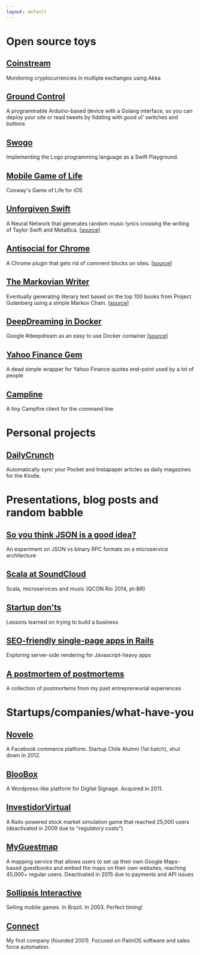 ```yaml
---
layout: default
---
```


# Open source toys

## [Coinstream](https://github.com/herval/coinstream)
Monitoring cryptocurrencies in multiple exchanges using Akka

## [Ground Control](https://github.com/herval/groundcontrol)
A programmable Arduino-based device with a Golang interface, so you can deploy your site or read tweets by fiddling with good ol' switches and buttons

## [Swogo](https://github.com/herval/swogo)
Implementing the Logo programming language as a Swift Playground.

## [Mobile Game of Life](https://github.com/herval/game-of-life-ios)
Conway's Game of Life for iOS

## [Unforgiven Swift](http://unforgiven-swift.tumblr.com/)
A Neural Network that generates random music lyrics crossing the writing of Taylor Swift and Metallica. [[source](https://github.com/herval/unforgiven-swift)]

## [Antisocial for Chrome](https://chrome.google.com/webstore/detail/anti-social-hide-all-the/ngmpaodhbmmkamjlgdajipkanidojngm)
A Chrome plugin that gets rid of comment blocks on sites. [[source](https://github.com/herval/antisocial-chrome)]

## [The Markovian Writer](https://twitter.com/markovian_lit)
Eventually generating literary text based on the top 100 books from Project Gutenberg using a simple Markov Chain. [[source](https://github.com/herval/markovian_literature)]

## [DeepDreaming in Docker](https://registry.hub.docker.com/u/herval/deepdream/)
Google #deepdream as an easy to use Docker container [[source](https://github.com/herval/deepdream-docker)]

## [Yahoo Finance Gem](https://github.com/herval/yahoo-finance)
A dead simple wrapper for Yahoo Finance quotes end-point used by a lot of people

## [Campline](https://github.com/herval/campline)
A tiny Campfire client for the command line


# Personal projects

## [DailyCrunch](http://dailycrunch.mobi/)
Automatically sync your Pocket and Instapaper articles as daily magazines for the Kindle.

# Presentations, blog posts and random babble

## [So you think JSON is a good idea?](http://www.slideshare.net/herval/so-you-think-json-is)
An experiment on JSON vs binary RPC formats on a microservice architecture

## [Scala at SoundCloud](http://www.slideshare.net/herval/scala-na-soundcloud-qcon)
Scala, microservices and music (QCON Rio 2014, pt-BR)

## [Startup don'ts](http://www.slideshare.net/herval/startup-donts)
Lessons learned on trying to build a business

## [SEO-friendly single-page apps in Rails](http://hervalicio.us/post/50419740610/seo-friendly-single-page-apps-in-rails)
Exploring server-side rendering for Javascript-heavy apps

## [A postmortem of postmortems](http://hervalicio.us/post/33446435432/a-post-mortem-of-post-mortems)
A collection of postmortems from my past entrepreneurial experiences


# Startups/companies/what-have-you

## [Novelo](http://novelo.com)
A Facebook commerce platform. Startup Chile Alumni (1st batch), shut down in 2012.

## [BlooBox](http://bloobox.com.br)
A Wordpress-like platform for Digital Signage. Acquired in 2011.

## [InvestidorVirtual](http://investidorvirtual.com)
A Rails-powered stock market simulation game that reached 25,000 users (deactivated in 2009 due to "regulatory costs")

## [MyGuestmap](http://mapservices.org/myguestmap)
A mapping service that allows users to set up their own Google Maps-based guestbooks and embed the maps on their own websites, reaching 45,000+ regular users. Deactivated in 2015 due to payments and API issues

## [Sollipsis Interactive](http://sollipsis.com)
Selling mobile games. In Brazil. In 2003. Perfect timing!

## [Connect](http://cnnt.com.br)
My first company (founded 2001). Focused on PalmOS software and sales force automation.
